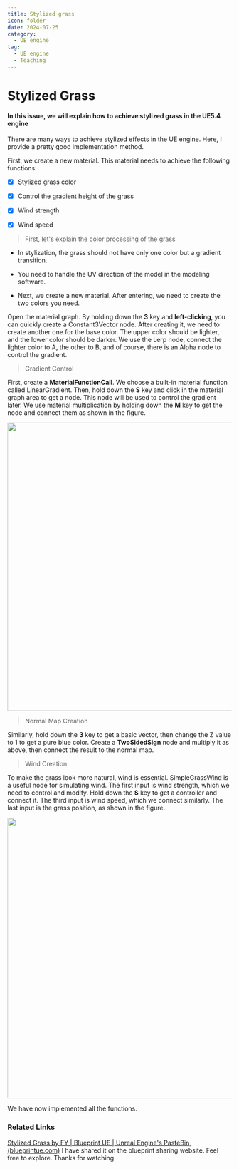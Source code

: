 ```yaml
---
title: Stylized grass
icon: folder
date: 2024-07-25
category:
  - UE engine
tag:
  - UE engine
  - Teaching
---
```


# Stylized Grass

#### In this issue, we will explain how to achieve stylized grass in the UE5.4 engine

There are many ways to achieve stylized effects in the UE engine. Here, I provide a pretty good implementation method.

First, we create a new material. This material needs to achieve the following functions:

- [x] Stylized grass color

- [x] Control the gradient height of the grass

- [x] Wind strength

- [x] Wind speed

> First, let's explain the color processing of the grass

- In stylization, the grass should not have only one color but a gradient transition.

- You need to handle the UV direction of the model in the modeling software.

- Next, we create a new material. After entering, we need to create the two colors you need.

Open the material graph. By holding down the **3** key and **left-clicking**, you can quickly create a Constant3Vector node. After creating it, we need to create another one for the base color. The upper color should be lighter, and the lower color should be darker. We use the Lerp node, connect the lighter color to A, the other to B, and of course, there is an Alpha node to control the gradient.

> Gradient Control

First, create a **MaterialFunctionCall**. We choose a built-in material function called LinearGradient. Then, hold down the **S** key and click in the material graph area to get a node. This node will be used to control the gradient later. We use material multiplication by holding down the **M** key to get the node and connect them as shown in the figure.

<img src="https://onedrive.live.com/embed?resid=2182F48B953D36F8%2114548&authkey=%21AA7SEI36kl1hKHA&width=815&height=647" width="815" height="647" />

> Normal Map Creation

Similarly, hold down the **3** key to get a basic vector, then change the Z value to 1 to get a pure blue color. Create a **TwoSidedSign** node and multiply it as above, then connect the result to the normal map.

> Wind Creation

To make the grass look more natural, wind is essential. SimpleGrassWind is a useful node for simulating wind. The first input is wind strength, which we need to control and modify. Hold down the **S** key to get a controller and connect it. The third input is wind speed, which we connect similarly. The last input is the grass position, as shown in the figure.

<img src="https://onedrive.live.com/embed?resid=2182F48B953D36F8%2114549&authkey=%21AIQ34gXT0NumuJ8&width=1331&height=630" width="1331" height="630" />

We have now implemented all the functions.

### Related Links

[Stylized Grass by FY | Blueprint UE | Unreal Engine's PasteBin, (blueprintue.com)](https://blueprintue.com/blueprint/dte1ofgq/) I have shared it on the blueprint sharing website. Feel free to explore. Thanks for watching.
